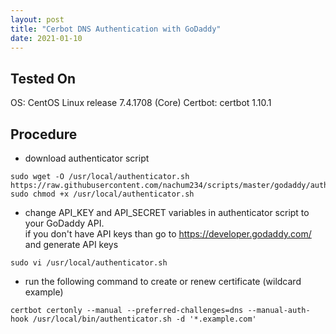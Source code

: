 ```yaml
---
layout: post
title: "Cerbot DNS Authentication with GoDaddy"
date: 2021-01-10
---
```


## Tested On

OS: CentOS Linux release 7.4.1708 (Core)
Certbot: certbot 1.10.1

## Procedure

* download authenticator script

```
sudo wget -O /usr/local/authenticator.sh https://raw.githubusercontent.com/nachum234/scripts/master/godaddy/authenticator.sh
sudo chmod +x /usr/local/authenticator.sh
```

* change API_KEY and API_SECRET variables in authenticator script to your GoDaddy API.  
if you don't have API keys than go to https://developer.godaddy.com/ and generate API keys

```
sudo vi /usr/local/authenticator.sh
```

* run the following command to create or renew certificate (wildcard example)

```
certbot certonly --manual --preferred-challenges=dns --manual-auth-hook /usr/local/bin/authenticator.sh -d '*.example.com'
```
